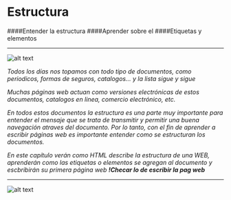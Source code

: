 # Estructura 

####Entender la estructura
####Aprender sobre el
####Etiquetas y elementos

___


![alt text](http://i182.photobucket.com/albums/x102/psypersky/Webcycle/Estructura2_zps821845fd.png "Logo Title Text 1")



*Todos los días nos topamos con todo tipo de documentos, como periodicos, formas de seguros, catalogos... y  la lista sigue y sigue*

*Muchas páginas web actuan como versiones electrónicas de estos documentos, catalogos en linea, comercio electrónico, etc.*

*En todos estos documentos la estructura es una parte muy importante para entender el mensaje que se trata de transmitir y permitir una buena navegación atraves del documento. Por lo tanto, con el fin de aprender a escribir páginas web es importante entender como se estructuran los documentos.*

*En este capítulo verán como HTML describe la estructura de una WEB, aprenderán como las etiquetas o elementos se agregan al documento y escbribirán su primera página web* **_!Checar lo de escribir la pag web_**


___


![alt text](http://i182.photobucket.com/albums/x102/psypersky/Webcycle/The-Guardian-008_zps4514b8f0.jpg "Logo Title Text 1")
